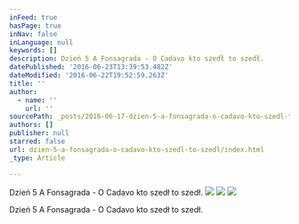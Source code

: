 ```yaml
---
inFeed: true
hasPage: true
inNav: false
inLanguage: null
keywords: []
description: Dzień 5 A Fonsagrada - O Cadavo kto szedł to szedł.
datePublished: '2016-06-23T13:39:53.482Z'
dateModified: '2016-06-22T19:52:59.263Z'
title: ''
author:
  - name: ''
    url: ''
sourcePath: _posts/2016-06-17-dzien-5-a-fonsagrada-o-cadavo-kto-szedl-to-szedl.md
authors: []
publisher: null
starred: false
url: dzien-5-a-fonsagrada-o-cadavo-kto-szedl-to-szedl/index.html
_type: Article

---
```

Dzień 5 A Fonsagrada - O Cadavo kto szedł to szedł.
![](https://the-grid-user-content.s3-us-west-2.amazonaws.com/97fbe362-7d33-4510-bd42-ef4c479a21b5.jpg)
![](https://the-grid-user-content.s3-us-west-2.amazonaws.com/fa3eaf72-1483-44bf-ad1b-3a1bb962c709.jpg)
![](https://imgflo.herokuapp.com/graph/vahj1ThiexotieMo/86ad49c44462f1885f3556847f3fa370/croprotate.jpg?cropheight=2816&cropwidth=2112&degrees=-270&input=https%3A%2F%2Fthe-grid-user-content.s3-us-west-2.amazonaws.com%2F67ac5315-6c74-44d5-b665-efe50ec071f7.jpg&x=0&y=0)

Dzień 5 A Fonsagrada - O Cadavo kto szedł to szedł.
